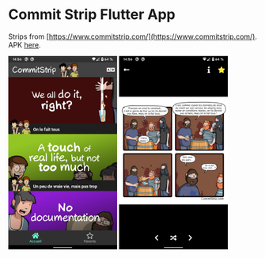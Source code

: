 # Commit Strip Flutter App

Strips from [https://www.commitstrip.com/](https://www.commitstrip.com/).
APK [here](https://drive.google.com/file/d/1aavYLvWmE5ZBWDfBnEq0XwpPoBNM3eBF/view?usp=sharing).

<p float="left">
  <img src="https://raw.githubusercontent.com/fabricenyonato/commit-strip/main/commit-strip-flutter/flutter_01.png" width="220" />
  <img src="https://raw.githubusercontent.com/fabricenyonato/commit-strip/main/commit-strip-flutter/flutter_02.png" width="220" />
</p>